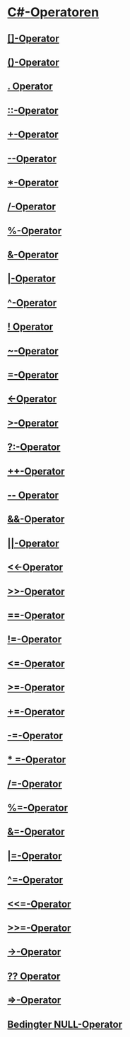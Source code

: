 

# [C#-Operatoren](index.md)


## [[]-Operator](index-operator.md)


## [()-Operator](invocation-operator.md)


## [. Operator](member-access-operator.md)


## [::-Operator](namespace-alias-qualifer.md)


## [+-Operator](addition-operator.md)


## [--Operator](subtraction-operator.md)


## [*-Operator](multiplication-operator.md)


## [/-Operator](division-operator.md)


## [%-Operator](modulus-operator.md)


## [&-Operator](and-operator.md)


## [|-Operator](or-operator.md)


## [^-Operator](xor-operator.md)


## [! Operator](logical-negation-operator.md)


## [~-Operator](bitwise-complement-operator.md)


## [=-Operator](assignment-operator.md)


## [<-Operator](less-than-operator.md)


## [>-Operator](greater-than-operator.md)


## [?:-Operator](conditional-operator.md)


## [++-Operator](increment-operator.md)


## [-- Operator](decrement-operator.md)


## [&&-Operator](conditional-and-operator.md)


## [||-Operator](conditional-or-operator.md)


## [<<-Operator](left-shift-operator.md)


## [>>-Operator](right-shift-operator.md)


## [==-Operator](equality-comparison-operator.md)


## [!=-Operator](not-equal-operator.md)


## [<=-Operator](less-than-equal-operator.md)


## [>=-Operator](greater-than-equal-operator.md)


## [+=-Operator](addition-assignment-operator.md)


## [-=-Operator](subtraction-assignment-operator.md)


## [* =-Operator](multiplication-assignment-operator.md)


## [/=-Operator](division-assignment-operator.md)


## [%=-Operator](modulus-assignment-operator.md)


## [&=-Operator](and-assignment-operator.md)


## [|=-Operator](or-assignment-operator.md)


## [^=-Operator](xor-assignment-operator.md)


## [<<=-Operator](left-shift-assignment-operator.md)


## [>>=-Operator](right-shift-assignment-operator.md)


## [->-Operator](dereference-operator.md)


## [?? Operator](null-conditional-operator.md)


## [=>-Operator](lambda-operator.md)


## [Bedingter NULL-Operator](null-conditional-operators.md)

